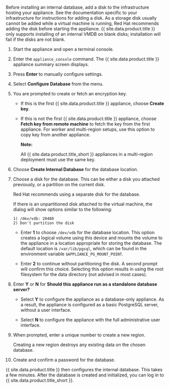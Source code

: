 <div class="important">

Before installing an internal database, add a disk to the infrastructure
hosting your appliance. See the documentation specific to your
infrastructure for instructions for adding a disk. As a storage disk
usually cannot be added while a virtual machine is running, Red Hat
recommends adding the disk before starting the appliance.
{{ site.data.product.title }} only supports installing of an internal VMDB on blank
disks; installation will fail if the disks are not blank.

</div>

1.  Start the appliance and open a terminal console.

2.  Enter the `appliance_console` command. The {{ site.data.product.title }} appliance
    summary screen displays.

3.  Press **Enter** to manually configure settings.

4.  Select **Configure Database** from the menu.

5.  You are prompted to create or fetch an encryption key.

      - If this is the first {{ site.data.product.title }} appliance, choose **Create
        key**.

      - If this is not the first {{ site.data.product.title }} appliance, choose
        **Fetch key from remote machine** to fetch the key from the
        first appliance. For worker and multi-region setups, use this
        option to copy key from another appliance.

        **Note:**

        All {{ site.data.product.title_short }} appliances in a multi-region
        deployment must use the same key.

6.  Choose **Create Internal Database** for the database location.

7.  Choose a disk for the database. This can be either a disk you
    attached previously, or a partition on the current disk.

    <div class="important">

    Red Hat recommends using a separate disk for the database.

    </div>

    If there is an unpartitioned disk attached to the virtual machine,
    the dialog will show options similar to the following:

        1) /dev/vdb: 20480
        2) Don't partition the disk

      - Enter **1** to choose `/dev/vdb` for the database location. This
        option creates a logical volume using this device and mounts the
        volume to the appliance in a location appropriate for storing
        the database. The default location is `/var/lib/pgsql`, which
        can be found in the environment variable
        `$APPLIANCE_PG_MOUNT_POINT`.

      - Enter **2** to continue without partitioning the disk. A second
        prompt will confirm this choice. Selecting this option results
        in using the root filesystem for the data directory (not advised
        in most cases).

8.  Enter **Y** or **N** for **Should this appliance run as a standalone
    database server?**

      - Select **Y** to configure the appliance as a database-only
        appliance. As a result, the appliance is configured as a basic
        PostgreSQL server, without a user interface.

      - Select **N** to configure the appliance with the full
        administrative user interface.

9.  When prompted, enter a unique number to create a new region.

    <div class="important">

    Creating a new region destroys any existing data on the chosen
    database.

    </div>

10. Create and confirm a password for the database.

{{ site.data.product.title }} then configures the internal database. This takes a few
minutes. After the database is created and initialized, you can log in
to {{ site.data.product.title_short }}.

